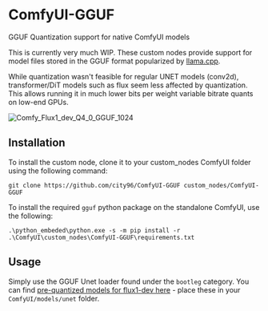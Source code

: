 # ComfyUI-GGUF
GGUF Quantization support for native ComfyUI models

This is currently very much WIP. These custom nodes provide support for model files stored in the GGUF format popularized by [llama.cpp](https://github.com/ggerganov/llama.cpp).

While quantization wasn't feasible for regular UNET models (conv2d), transformer/DiT models such as flux seem less affected by quantization. This allows running it in much lower bits per weight variable bitrate quants on low-end GPUs.

![Comfy_Flux1_dev_Q4_0_GGUF_1024](https://github.com/user-attachments/assets/23150750-bcb6-49ef-a78f-9c814528a640)

## Installation

To install the custom node, clone it to your custom_nodes ComfyUI folder using the following command:

```
git clone https://github.com/city96/ComfyUI-GGUF custom_nodes/ComfyUI-GGUF
```

To install the required `gguf` python package on the standalone ComfyUI, use the following:
```
.\python_embeded\python.exe -s -m pip install -r .\ComfyUI\custom_nodes\ComfyUI-GGUF\requirements.txt
```

## Usage

Simply use the GGUF Unet loader found under the `bootleg` category. You can find [pre-quantized models for flux1-dev here](https://huggingface.co/city96/FLUX.1-dev-gguf) - place these in your `ComfyUI/models/unet` folder.
